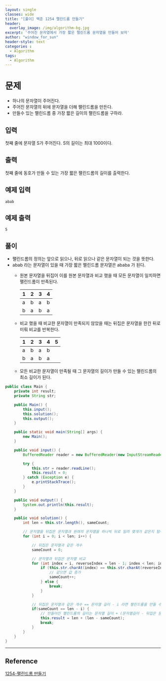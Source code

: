 ```yaml
--- 
layout: single
classes: wide
title: "[풀이] 백준 1254 팰린드롬 만들기"
header:
  overlay_image: /img/algorithm-bg.jpg
excerpt: '주어진 문자열에서 가장 짧은 팰린드롬 문자열을 만들어 보자'
author: "window_for_sun"
header-style: text
categories :
  - Algorithm
tags:
  - Algorithm
---  
```


# 문제
- 하나의 문자열이 주어진다.
- 주어진 문자열의 뒤에 문자열을 더해 팰린드롬을 만든다.
- 만들수 있는 팰린드롬 중 가장 짧은 길이의 팰린드롬을 구하라.

## 입력
첫째 줄에 문자열 S가 주어진다. S의 길이는 최대 1000이다.

## 출력
첫째 줄에 동호가 만들 수 있는 가장 짧은 팰린드롬의 길이를 출력한다.

## 예제 입력

```
abab
```  

## 예제 출력

```
5
```  

## 풀이
- 팰린드롬의 정의는 앞으로 읽으나, 뒤로 읽으나 같은 문자열이 되는 것을 뜻한다.
- abab 라는 문자열이 있을 때 가장 짧은 팰린드롬 문자열은 ababa 가 된다.
	- 원본 문자열을 뒤집어 이를 원본 문자열과 비교 했을 때 모든 문자열이 일치하면 팰린드롬이 만족된다.
	
		1|2|3|4
		---|---|---|---
		a|b|a|b
		b|a|b|a
	
	- 비교 했을 때 비교한 문자열이 만족되지 않았을 때는 뒤집은 문자열을 한칸 뒤로 미뤄 비교를 반복한다.
	
		1|2|3|4|5
		---|---|---|---|---
		a|b|a|b
		 |b|a|b|a
	
	- 모든 비교한 문자열이 만족될 때 그 문자열의 길이가 만들 수 있는 팰린드롬의 최소 길이가 된다.

```java
public class Main {
    private int result;
    private String str;

    public Main() {
        this.input();
        this.solution();
        this.output();
    }

    public static void main(String[] args) {
        new Main();
    }

    public void input() {
        BufferedReader reader = new BufferedReader(new InputStreamReader(System.in));

        try {
            this.str = reader.readLine();
            this.result = 0;
        } catch (Exception e) {
            e.printStackTrace();
        }
    }

    public void output() {
        System.out.println(this.result);
    }

    public void solution() {
        int len = this.str.length(), sameCount;

        // 문자열을 뒤집은 문자열과 원래의 문자열을 하나씩 뒤로 밀려 몇개가 같은지 탐색
        for (int i = 0; i < len; i++) {

            // 뒤집은 문자열과 같은 개수
            sameCount = 0;

            // 문자열과 뒤집은 문자열 비교
            for (int index = i, reverseIndex = len - 1; index < len; index++, reverseIndex--) {
                if (this.str.charAt(index) == this.str.charAt(reverseIndex)) {
                    // 같으면 값 증가
                    sameCount++;
                } else {
                    break;
                }
            }

            // 뒤집은 문자열과 같은 개수 == 문자열 길이 - i 라면 팰린드롬을 만들 수 있음
            if(sameCount == len - i) {
                // 만들어진 팰린드롬의 길이는 문자열 길이 + (문자열길이 - 뒤집은 문자열과 같은 개수)
                this.result = len + (len - sameCount);
                break;
            }
        }
    }
}
```  

---
## Reference
[1254-팰린드롬 만들기](https://www.acmicpc.net/problem/1254)  
